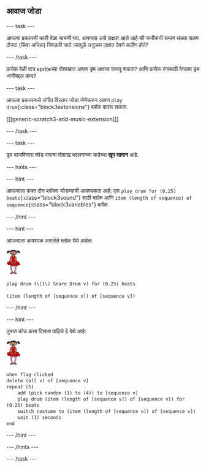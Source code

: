 ## आवाज जोडा

\--- task \---

आपल्या प्रकल्पची काही वेळा चाचणी घ्या. आपणास असे लक्षात आले आहे की कधीकधी समान संख्या सलग दोनदा (किंवा अधिक) निवडली जाते ज्यामुळे अनुक्रम लक्षात ठेवणे कठीण होते?

\--- /task \---

प्रत्येक वेळी पात्र spriteच्या पोशाखात आपण ड्रम आवाज वाजवू शकता? आणि प्रत्येक रंगासाठी वेगळ्या ड्रम ध्वनीबद्दल काय?

\--- task \---

आपल्या प्रकल्पमध्ये संगीत विस्तार जोडा जेणेकरुन आपण `play drum`{:class="block3extensions"} ब्लॉक वापरू शकता.

[[[generic-scratch3-add-music-extension]]]

\--- /task \---

\--- task \---

ड्रम वाजविणारा कोड पत्राचा पोशाख बदलनाच्या कडेच्या **खूप सामान** आहे.

\--- hints \---

\--- hint \---

आपल्याला फक्त दोन ब्लॉक्स जोडण्याची आवश्यकता आहे: एक `play drum for (0.25) beats`{:class="block3sound"} साठी ब्लॉक आणि `item (length of sequence) of sequence`{:class="block3variables"} ब्लॉक.

\--- /hint \---

\--- hint \---

आपल्याला आवश्यक असलेले ब्लॉक येथे आहेत:

![ballerina](images/ballerina.png)

```blocks3
play drum (\(1\) Snare Drum v) for (0.25) beats

(item (length of [sequence v]) of [sequence v])
```

\--- /hint \---

\--- hint \---

तुमचा कोड कसा दिसला पाहिजे हे येथे आहे:

![ballerina](images/ballerina.png)

```blocks3
when flag clicked
delete (all v) of [sequence v]
repeat (5)
    add (pick random (1) to (4)) to [sequence v]
    play drum (item (length of [sequence v]) of [sequence v]) for (0.25) beats
    switch costume to (item (length of [sequence v]) of [sequence v])
    wait (1) seconds
end
```

\--- /hint \---

\--- /hints \---

\--- /task \---